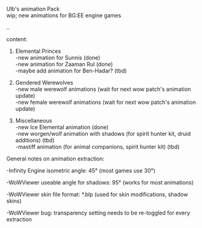 Ulb's animation Pack  
wip; new animations for BG:EE engine games  
  
..   
  
content:  
1. Elemental Princes  
  -new animation for Sunnis (done)  
  -new animation for Zaaman Rul (done)  
  -maybe add animation for Ben-Hadar? (tbd)  
    
2. Gendered Werewolves  
  -new male werewolf animations (wait for next wow patch's animation update)  
  -new female werewolf animations (wait for next wow patch's animation update)  
    
     
3. Miscellaneous  
  -new Ice Elemental animation (done)  
  -new worgen/wolf animation with shadows (for spirit hunter kit, druid additions) (tbd)   
  -mastiff animation (for animal companions, spirit hunter kit) (tbd)
     
      
General notes on animation extraction:   
  
-Infinity Engine isometric angle: 45° (most games use 30°)  
  
-WoWViewer useable angle for shadows: 95° (works for most animations)  
  
-WoWViewer skin file format: *.blp (used for skin modifications, shadow skins) 
  
-WoWViewer bug: transparency setting needs to be re-toggled for every extraction  
  
